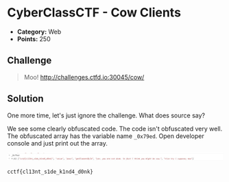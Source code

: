 # CyberClassCTF - Cow Clients

* **Category:** Web
* **Points:** 250

## Challenge

> Moo! http://challenges.ctfd.io:30045/cow/

## Solution

One more time, let's just ignore the challenge. What does source say?

We see some clearly obfuscated code. The code isn't obfuscated very well. The obfuscated array has the variable name `_0x79ed`. Open developer console and just print out the array.

![](./images/superEffectiveObfuscation.jpg?raw=true)


```
cctf{cl13nt_s1de_k1nd4_d0nk}
```